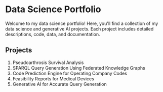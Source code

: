 # Data Science Portfolio

Welcome to my data science portfolio! Here, you'll find a collection of my data science and generative AI projects. Each project includes detailed descriptions, code, data, and documentation.

## Projects

1. Pseudoarthrosis Survival Analysis
2. SPARQL Query Generation Using Federated Knowledge Graphs
3. Code Prediction Engine for Operating Company Codes
4. Feasibility Reports for Medical Devices
5. Generative AI for Accurate Query Generation

